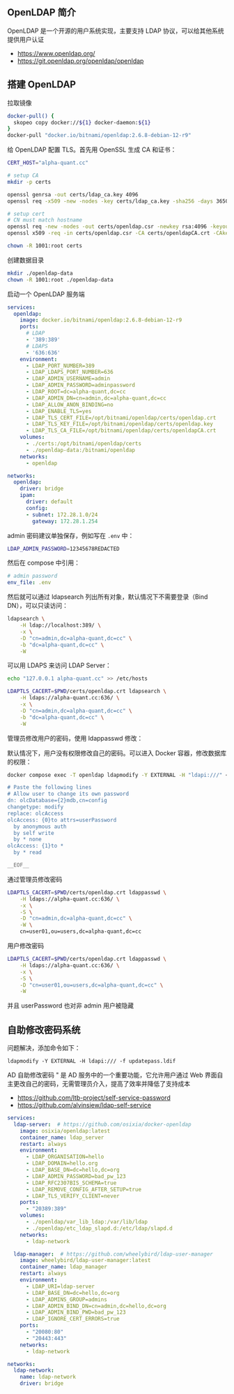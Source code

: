 ## OpenLDAP 简介

OpenLDAP 是一个开源的用户系统实现，主要支持 LDAP 协议，可以给其他系统提供用户认证

- <https://www.openldap.org/>
- <https://git.openldap.org/openldap/openldap>

## 搭建 OpenLDAP

拉取镜像

```bash
docker-pull() {
  skopeo copy docker://${1} docker-daemon:${1}
}
docker-pull "docker.io/bitnami/openldap:2.6.8-debian-12-r9"
```

给 OpenLDAP 配置 TLS。首先用 OpenSSL 生成 CA 和证书：

```bash
CERT_HOST="alpha-quant.cc"

# setup CA
mkdir -p certs

openssl genrsa -out certs/ldap_ca.key 4096
openssl req -x509 -new -nodes -key certs/ldap_ca.key -sha256 -days 36500 -out certs/openldapCA.crt -subj "/CN=${CERT_HOST}/ST=Sichuan/L=Sichuan/O=AlphaQuant"

# setup cert
# CN must match hostname
openssl req -new -nodes -out certs/openldap.csr -newkey rsa:4096 -keyout certs/openldap.key -subj "/CN=${CERT_HOST}/ST=Sichuan/L=Sichuan/O=AlphaQuant"
openssl x509 -req -in certs/openldap.csr -CA certs/openldapCA.crt -CAkey certs/ldap_ca.key -CAcreateserial -out certs/openldap.crt -days 730 -sha256

chown -R 1001:root certs
```

创建数据目录

```bash
mkdir ./openldap-data
chown -R 1001:root ./openldap-data
```

启动一个 OpenLDAP 服务端

```yaml
services:
  openldap:
    image: docker.io/bitnami/openldap:2.6.8-debian-12-r9
    ports:
      # LDAP
      - '389:389'
      # LDAPS
      - '636:636'
    environment:
      - LDAP_PORT_NUMBER=389
      - LDAP_LDAPS_PORT_NUMBER=636
      - LDAP_ADMIN_USERNAME=admin
      - LDAP_ADMIN_PASSWORD=adminpassword
      - LDAP_ROOT=dc=alpha-quant,dc=cc
      - LDAP_ADMIN_DN=cn=admin,dc=alpha-quant,dc=cc
      - LDAP_ALLOW_ANON_BINDING=no
      - LDAP_ENABLE_TLS=yes
      - LDAP_TLS_CERT_FILE=/opt/bitnami/openldap/certs/openldap.crt
      - LDAP_TLS_KEY_FILE=/opt/bitnami/openldap/certs/openldap.key
      - LDAP_TLS_CA_FILE=/opt/bitnami/openldap/certs/openldapCA.crt
    volumes:
      - ./certs:/opt/bitnami/openldap/certs
      - ./openldap-data:/bitnami/openldap
    networks:
      - openldap

networks:
  openldap:
    driver: bridge
    ipam:
      driver: default
      config:
      - subnet: 172.28.1.0/24
        gateway: 172.28.1.254

```

admin 密码建议单独保存，例如写在 `.env` 中：

```bash
LDAP_ADMIN_PASSWORD=12345678REDACTED
```

然后在 compose 中引用：

```yaml
# admin password
env_file: .env
```

然后就可以通过 ldapsearch 列出所有对象，默认情况下不需要登录（Bind DN），可以只读访问：

```bash
ldapsearch \
    -H ldap://localhost:389/ \
    -x \
    -D "cn=admin,dc=alpha-quant,dc=cc" \
    -b "dc=alpha-quant,dc=cc" \
    -W
```

可以用 LDAPS 来访问 LDAP Server：

```bash
echo "127.0.0.1 alpha-quant.cc" >> /etc/hosts

LDAPTLS_CACERT=$PWD/certs/openldap.crt ldapsearch \
    -H ldaps://alpha-quant.cc:636/ \
    -x \
    -D "cn=admin,dc=alpha-quant,dc=cc" \
    -b "dc=alpha-quant,dc=cc" \
    -W
```

管理员修改用户的密码，使用 ldappasswd 修改：

默认情况下，用户没有权限修改自己的密码。可以进入 Docker 容器，修改数据库的权限：

```bash
docker compose exec -T openldap ldapmodify -Y EXTERNAL -H "ldapi:///" << __EOF__

# Paste the following lines
# Allow user to change its own password
dn: olcDatabase={2}mdb,cn=config
changetype: modify
replace: olcAccess
olcAccess: {0}to attrs=userPassword
  by anonymous auth
  by self write
  by * none
olcAccess: {1}to *
  by * read

__EOF__

```

通过管理员修改密码

```bash
LDAPTLS_CACERT=$PWD/certs/openldap.crt ldappasswd \
    -H ldaps://alpha-quant.cc:636/ \
    -x \
    -S \
    -D "cn=admin,dc=alpha-quant,dc=cc" \
    -W \
    cn=user01,ou=users,dc=alpha-quant,dc=cc
```

用户修改密码

```bash
LDAPTLS_CACERT=$PWD/certs/openldap.crt ldappasswd \
    -H ldaps://alpha-quant.cc:636/ \
    -x \
    -S \
    -D "cn=user01,ou=users,dc=alpha-quant,dc=cc" \
    -W
```

并且 userPassword 也对非 admin 用户被隐藏

## 自助修改密码系统

问题解决，添加命令如下：

``` 
ldapmodify -Y EXTERNAL -H ldapi:/// -f updatepass.ldif
```

AD 自助修改密码 " 是 AD 服务中的一个重要功能，它允许用户通过 Web 界面自主更改自己的密码，无需管理员介入，提高了效率并降低了支持成本

- <https://github.com/ltb-project/self-service-password>
- <https://github.com/alvinsiew/ldap-self-service>

```yaml
services:
  ldap-server:  # https://github.com/osixia/docker-openldap
    image: osixia/openldap:latest
    container_name: ldap_server
    restart: always
    environment:
      - LDAP_ORGANISATION=hello
      - LDAP_DOMAIN=hello.org
      - LDAP_BASE_DN=dc=hello,dc=org
      - LDAP_ADMIN_PASSWORD=bad_pw_123
      - LDAP_RFC2307BIS_SCHEMA=true
      - LDAP_REMOVE_CONFIG_AFTER_SETUP=true
      - LDAP_TLS_VERIFY_CLIENT=never
    ports:
      - "20389:389"
    volumes:
      - ./openldap/var_lib_ldap:/var/lib/ldap
      - ./openldap/etc_ldap_slapd.d:/etc/ldap/slapd.d
    networks:
      - ldap-network

  ldap-manager:  # https://github.com/wheelybird/ldap-user-manager
    image: wheelybird/ldap-user-manager:latest
    container_name: ldap_manager
    restart: always
    environment:
      - LDAP_URI=ldap-server
      - LDAP_BASE_DN=dc=hello,dc=org
      - LDAP_ADMINS_GROUP=admins
      - LDAP_ADMIN_BIND_DN=cn=admin,dc=hello,dc=org
      - LDAP_ADMIN_BIND_PWD=bad_pw_123
      - LDAP_IGNORE_CERT_ERRORS=true
    ports:
      - "20080:80"
      - "20443:443"
    networks:
      - ldap-network

networks:
  ldap-network:
    name: ldap-network
    driver: bridge
```

